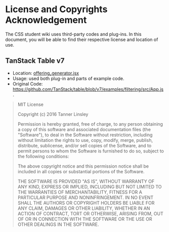 # License and Copyrights Acknowledgement

The CSS student wiki uses third-party codes and plug-ins. In this document, you will be able to find their respective license and location of use.

## TanStack Table v7

-   Location: [offering_generator.jsx](courses\offering\offering_generator.jsx)
-   Usage: used both plug-in and parts of example code.
-   Original Code: https://github.com/TanStack/table/blob/v7/examples/filtering/src/App.js.

> MIT License
>
> Copyright (c) 2016 Tanner Linsley
>
> Permission is hereby granted, free of charge, to any person obtaining a copy
> of this software and associated documentation files (the "Software"), to deal
> in the Software without restriction, including without limitation the rights
> to use, copy, modify, merge, publish, distribute, sublicense, and/or sell
> copies of the Software, and to permit persons to whom the Software is
> furnished to do so, subject to the following conditions:
>
> The above copyright notice and this permission notice shall be included in all
> copies or substantial portions of the Software.
>
> THE SOFTWARE IS PROVIDED "AS IS", WITHOUT WARRANTY OF ANY KIND, EXPRESS OR
> IMPLIED, INCLUDING BUT NOT LIMITED TO THE WARRANTIES OF MERCHANTABILITY,
> FITNESS FOR A PARTICULAR PURPOSE AND NONINFRINGEMENT. IN NO EVENT SHALL THE
> AUTHORS OR COPYRIGHT HOLDERS BE LIABLE FOR ANY CLAIM, DAMAGES OR OTHER
> LIABILITY, WHETHER IN AN ACTION OF CONTRACT, TORT OR OTHERWISE, ARISING FROM,
> OUT OF OR IN CONNECTION WITH THE SOFTWARE OR THE USE OR OTHER DEALINGS IN THE
> SOFTWARE.
